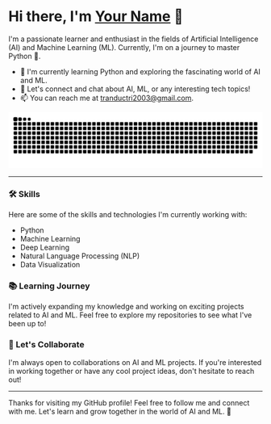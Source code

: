 # Hi there, I'm [Your Name](https://github.com/tranductri2003) 👋

I'm a passionate learner and enthusiast in the fields of Artificial Intelligence (AI) and Machine Learning (ML). Currently, I'm on a journey to master Python 🐍.

- 🌱 I'm currently learning Python and exploring the fascinating world of AI and ML.
- 💬 Let's connect and chat about AI, ML, or any interesting tech topics!
- 📫 You can reach me at [tranductri2003@gmail.com](mailto:tranductri2003@gmail.com).

![Snake animation](https://raw.githubusercontent.com/tranductri2003/tranductri2003/output/github-contribution-grid-snake.svg)

---

### 🛠️ Skills

Here are some of the skills and technologies I'm currently working with:

- Python
- Machine Learning
- Deep Learning
- Natural Language Processing (NLP)
- Data Visualization

### 📚 Learning Journey

I'm actively expanding my knowledge and working on exciting projects related to AI and ML. Feel free to explore my repositories to see what I've been up to!

### 🤝 Let's Collaborate

I'm always open to collaborations on AI and ML projects. If you're interested in working together or have any cool project ideas, don't hesitate to reach out!

---

Thanks for visiting my GitHub profile! Feel free to follow me and connect with me. Let's learn and grow together in the world of AI and ML. 🚀
